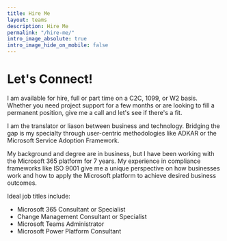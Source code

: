 ```yaml
---
title: Hire Me
layout: teams
description: Hire Me
permalink: "/hire-me/"
intro_image_absolute: true
intro_image_hide_on_mobile: false
---
```


# Let's Connect!

I am available for hire, full or part time on a C2C, 1099, or W2 basis. Whether you need project support for a few months or are looking to fill a permanent position, give me a call and let's see if there's a fit.

I am the translator or liason between business and technology. Bridging the gap is my specialty through user-centric methodologies like ADKAR or the Microsoft Service Adoption Framework.

My background and degree are in business, but I have been working with the Microsoft 365 platform for 7 years. My experience in compliance frameworks like ISO 9001 give me a unique perspective on how businesses work and how to apply the Microsoft platform to achieve desired business outcomes.

Ideal job titles include:
- Microsoft 365 Consultant or Specialist
- Change Management Consultant or Specialist
- Microsoft Teams Administrator
- Microsoft Power Platform Consultant

